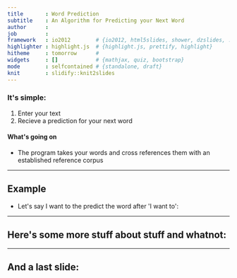 ```yaml
---
title       : Word Prediction
subtitle    : An Algorithm for Predicting your Next Word
author      : 
job         : 
framework   : io2012        # {io2012, html5slides, shower, dzslides, ...}
highlighter : highlight.js  # {highlight.js, prettify, highlight}
hitheme     : tomorrow      # 
widgets     : []            # {mathjax, quiz, bootstrap}
mode        : selfcontained # {standalone, draft}
knit        : slidify::knit2slides
---
```

### It's simple:
1. Enter your text
3. Recieve a prediction for your next word

#### What's going on
* The program takes your words and cross references them with an established reference corpus

---

## Example
* Let's say I want to the predict the word after 'I want to':


---

## Here's some more stuff about stuff and whatnot:



---

## And a last slide:
